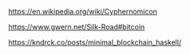 https://en.wikipedia.org/wiki/Cyphernomicon

https://www.gwern.net/Silk-Road#bitcoin

https://kndrck.co/posts/minimal_blockchain_haskell/